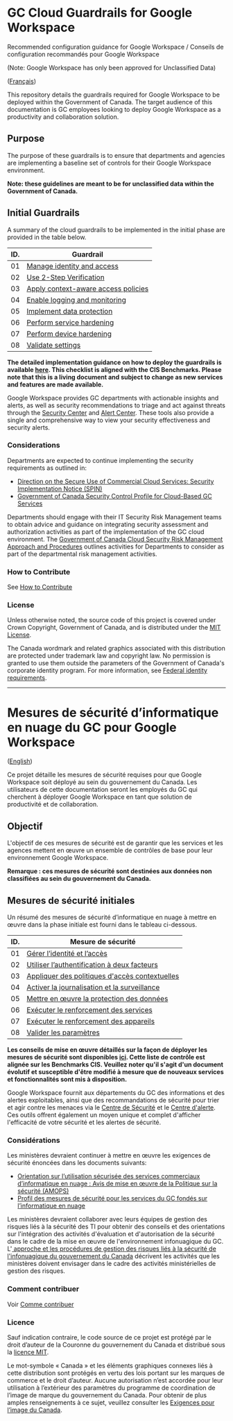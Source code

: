 # GC Cloud Guardrails for Google Workspace
Recommended configuration guidance for Google Workspace / Conseils de configuration recommandés pour Google Workspace

(Note: Google Workspace has only been approved for Unclassified Data)

([Français](#mesures-de-sécurité-dinformatique-en-nuage-du-gc-pour-google-workspace))

This repository details the guardrails required for Google Workspace to be deployed within the Government of Canada. The target audience of this documentation is GC employees looking to deploy Google Workspace as a productivity and collaboration solution.

## Purpose

The purpose of these guardrails is to ensure that departments and agencies are implementing a baseline set of controls for their Google Workspace environment.

**Note: these guidelines are meant to be for unclassified data within the Government of Canada.**

## Initial Guardrails

A summary of the cloud guardrails to be implemented in the initial phase are provided in the table below.

| ID. | Guardrail |
| --- | --- |
| 01 | [Manage identity and access](EN/01_Manage-Identity-Access.md) |
| 02 | [Use 2-Step Verification](EN/02_Use_2Step_Verification.md) |
| 03 | [Apply context-aware access policies](EN/03_Implement_Context_Aware_Access.md) |
| 04 | [Enable logging and monitoring](EN/04_Enable-Logging-and-Monitoring.md) |
| 05 | [Implement data protection](EN/05_Implement_Data_Protection.md) |
| 06 | [Perform service hardening](EN/06_Perform_Service_Hardening.md) |
| 07 | [Perform device hardening](EN/07_Perform_Device_Hardening.md) |
| 08 | [Validate settings](EN/08_Validate_Settings.md) |

**The detailed implementation guidance on how to deploy the guardrails is available [here](https://github.com/claudianavarrofragoso/cloud-guardrails-google-workspace-cis/blob/main/Google%20Workspace%20Guardrails%20-%20CIS%20Benchmarks.xlsx). This checklist is aligned with the CIS Benchmarks. Please note that this is a living document and subject to change as new services and features are made available.**

Google Workspace provides GC departments with actionable insights and alerts, as well as security recommendations to triage and act against threats through the [Security Center](https://workspace.google.com/products/admin/security-center/) and [Alert Center](https://workspace.google.com/products/admin/alert-center/). These tools also provide a single and comprehensive way to view your security effectiveness and security alerts.

### Considerations

Departments are expected to continue implementing the security requirements as outlined in:

* [Direction on the Secure Use of Commercial Cloud Services: Security Implementation Notice (SPIN)](https://www.canada.ca/en/government/system/digital-government/modern-emerging-technologies/direction-secure-use-commercial-cloud-services-spin.html)
* [Government of Canada Security Control Profile for Cloud-Based GC Services](https://www.canada.ca/en/government/system/digital-government/modern-emerging-technologies/cloud-services/government-canada-security-control-profile-cloud-based-it-services.html)

Departments should engage with their IT Security Risk Management teams to obtain advice and guidance on integrating security assessment and authorization activities as part of the implementation of the GC cloud environment. The [Government of Canada Cloud Security Risk Management Approach and Procedures](https://www.canada.ca/en/government/system/digital-government/modern-emerging-technologies/cloud-services/cloud-security-risk-management-approach-procedures.html) outlines activities for Departments to consider as part of the departmental risk management activities.

### How to Contribute

See [How to Contribute](Contributing.md)

### License

Unless otherwise noted, the source code of this project is covered under Crown Copyright, Government of Canada, and is distributed under the [MIT License](LICENSE).

The Canada wordmark and related graphics associated with this distribution are protected under trademark law and copyright law. No permission is granted to use them outside the parameters of the Government of Canada's corporate identity program. For more information, see [Federal identity requirements](https://www.canada.ca/en/treasury-board-secretariat/topics/government-communications/federal-identity-requirements.html).

______________________
# Mesures de sécurité d’informatique en nuage du GC pour Google Workspace

([English](#gc-cloud-guardrails-for-google-workspace))

Ce projet détaille les mesures de sécurité requises pour que Google Workspace soit déployé au sein du gouvernement du Canada. Les utilisateurs de cette documentation seront les employés du GC qui cherchent à déployer Google Workspace en tant que solution de productivité et de collaboration.

## Objectif

L'objectif de ces mesures de sécurité est de garantir que les services et les agences mettent en œuvre un ensemble de contrôles de base pour leur environnement Google Workspace.

**Remarque : ces mesures de sécurité sont destinées aux données non classifiées au sein du gouvernement du Canada.**

## Mesures de sécurité initiales

Un résumé des mesures de sécurité d’informatique en nuage à mettre en œuvre dans la phase initiale est fourni dans le tableau ci-dessous.

| ID. | Mesure de sécurité |
| --- | --- |
| 01 | [Gérer l’identité et l’accès](FR/01_Gérer-l’identité-et-l’accès.md) |
| 02 | [Utiliser l’authentification à deux facteurs ](FR/02_Utiliser-2SV.md) |
| 03 | [Appliquer des politiques d'accès contextuelles](FR/03_Appliquer-des-politiques-d’accès-contextuelles.md) |
| 04 | [Activer la journalisation et la surveillance](FR/04_Activer-la-journalisation-et-la-surveillance.md) |
| 05 | [Mettre en œuvre la protection des données](FR/05_Mettre-en-œuvre-la-protection-des-données.md) |
| 06 | [Exécuter le renforcement des services](FR/06_Exécuter-le-renforcement-des-services.md) |
| 07 | [Exécuter le renforcement des appareils](FR/07_Exécuter-le-renforcement-des-appareils.md) |
| 08 | [Valider les paramètres](FR/08_Valider-les-paramètres.md) |

**Les conseils de mise en œuvre détaillés sur la façon de déployer les mesures de sécurité sont disponibles [ici](https://github.com/claudianavarrofragoso/cloud-guardrails-google-workspace-cis/blob/main/Google%20Workspace%20Guardrails%20-%20CIS%20Benchmarks.xlsx). Cette liste de contrôle est alignée sur les Benchmarks CIS. Veuillez noter qu'il s'agit d'un document évolutif et susceptible d'être modifié à mesure que de nouveaux services et fonctionnalités sont mis à disposition.**

Google Workspace fournit aux départements du GC des informations et des alertes exploitables, ainsi que des recommandations de sécurité pour trier et agir contre les menaces via le [Centre de Sécurité](https://workspace.google.com/products/admin/security-center/) et le [Centre d'alerte](https://workspace.google.com/products/admin/alert-center/). Ces outils offrent également un moyen unique et complet d'afficher l'efficacité de votre sécurité et les alertes de sécurité.

### Considérations

Les ministères devraient continuer à mettre en œuvre les exigences de sécurité énoncées dans les documents suivants:

* [Orientation sur l’utilisation sécurisée des services commerciaux d’informatique en nuage : Avis de mise en œuvre de la Politique sur la sécurité (AMOPS)](https://www.canada.ca/fr/gouvernement/systeme/gouvernement-numerique/innovations-gouvernementales-numeriques/services-informatique-nuage/orientation-utilisation-securisee-services-commerciaux-informatique-nuage-amops.html)
* [Profil des mesures de sécurité pour les services du GC fondés sur l’informatique en nuage](https://www.canada.ca/fr/gouvernement/systeme/gouvernement-numerique/innovations-gouvernementales-numeriques/services-informatique-nuage/profil-controle-securite-services-ti-fondes-information-nuage.html)

Les ministères devraient collaborer avec leurs équipes de gestion des risques liés à la sécurité des TI pour obtenir des conseils et des orientations sur l'intégration des activités d'évaluation et d'autorisation de la sécurité dans le cadre de la mise en œuvre de l'environnement infonuagique du GC. L'[ approche et les procédures de gestion des risques liés à la sécurité de l'infonuagique du gouvernement du Canada](https://www.canada.ca/fr/gouvernement/systeme/gouvernement-numerique/technologiques-modernes-nouveaux/services-informatique-nuage/approche-procedures-gestion-risques-securite-informatique-nuage.html) décrivent les activités que les ministères doivent envisager dans le cadre des activités ministérielles de gestion des risques.

### Comment contribuer

Voir [Comme contribuer](Contributing.md)

### Licence

Sauf indication contraire, le code source de ce projet est protégé par le droit d’auteur de la Couronne du gouvernement du Canada et distribué sous la [licence MIT](LICENSE).

Le mot-symbole « Canada » et les éléments graphiques connexes liés à cette distribution sont protégés en vertu des lois portant sur les marques de commerce et le droit d’auteur. Aucune autorisation n’est accordée pour leur utilisation à l’extérieur des paramètres du programme de coordination de l’image de marque du gouvernement du Canada. Pour obtenir de plus amples renseignements à ce sujet, veuillez consulter les [Exigences pour l’image du Canada](https://www.canada.ca/fr/secretariat-conseil-tresor/sujets/communications-gouvernementales/exigences-image-marque.html).
